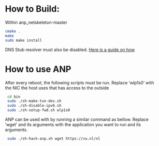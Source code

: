 # How to Build:

Within anp_netskeleton-master

 ```bash
 cmake . 
 make 
 sudo make install  
 ```

 DNS Stub resolver must also be disabled. [Here is a guide on how](https://askubuntu.com/questions/907246/how-to-disable-systemd-resolved-in-ubuntu/907249#907249)


 # How to use ANP
 
After every reboot, the following scripts must be run. Replace ’wlp1s0’ with the NIC
the host uses that has access to the outside

```bash
 cd bin
 sudo ./sh-make-tun-dev.sh 
 sudo ./sh-disable-ipv6.sh 
 sudo ./sh-setup-fwd.sh wlp1s0
 ```

ANP can be used with by running a similar command as bellow. Replace ’wget’ and its
arguments with the application you want to run and its arguments.

```bash
 sudo ./sh-hack-anp.sh wget https://vu.nl/nl
 ```